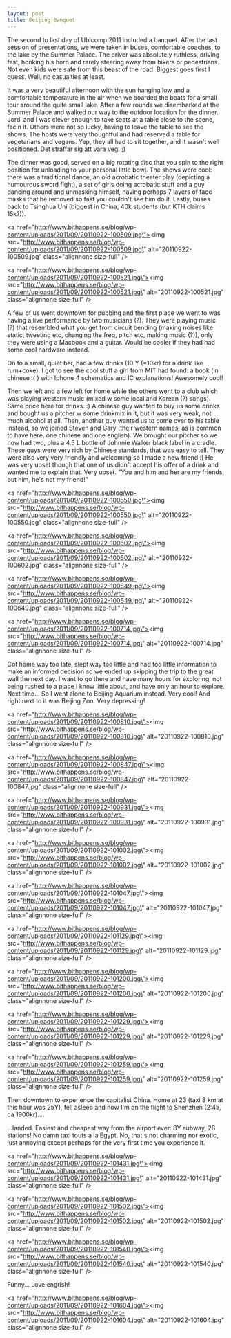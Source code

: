 ```yaml
---
layout: post
title: Beijing Banquet
---
```


The second to last day of Ubicomp 2011 included a banquet. After the last session of presentations, we were taken in buses, comfortable coaches, to the lake by the Summer Palace. The driver was absolutely ruthless, driving fast, honking his horn and rarely steering away from bikers or pedestrians. Not even kids were safe from this beast of the road. Biggest goes first I guess. Well, no casualties at least.

It was a very beautiful afternoon with the sun hanging low and a comfortable temperature in the air when we boarded the boats for a small tour around the quite small lake. After a few rounds we disembarked at the Summer Palace and walked our way to the outdoor location for the dinner. Jordi and I was clever enough to take seats at a table close to the scene, facin it. Others were not so lucky, having to leave the table to see the shows. The hosts were very thoughtful and had reserved a table for vegetarians and vegans. Yep, they all had to sit together, and it wasn\'t well positioned. Det straffar sig att vara veg! ;)


The dinner was good, served on a big rotating disc that you spin to the right position for unloading to your personal little bowl. The shows were cool: there was a traditional dance, an old acrobatic theater play (depicting a humourous sword fight), a set of girls doing acrobatic stuff and a guy dancing around and unmasking himself, having perhaps 7 layers of face masks that he removed so fast you couldn\'t see him do it. Lastly, buses back to Tsinghua Uni (biggest in China, 40k students (but KTH claims 15k?)).




<a href=\"http://www.bithappens.se/blog/wp-content/uploads/2011/09/20110922-100509.jpg\"><img src=\"http://www.bithappens.se/blog/wp-content/uploads/2011/09/20110922-100509.jpg\" alt=\"20110922-100509.jpg\" class=\"alignnone size-full\" /></a>






<a href=\"http://www.bithappens.se/blog/wp-content/uploads/2011/09/20110922-100521.jpg\"><img src=\"http://www.bithappens.se/blog/wp-content/uploads/2011/09/20110922-100521.jpg\" alt=\"20110922-100521.jpg\" class=\"alignnone size-full\" /></a>



A few of us went downtown for pubbing and the first place we went to was having a live performance by two musicians (?). They were playing music (?) that resembled what you get from circuit bending (making noises like static, tweeting etc, changing the freq, pitch etc, making music (?)), only they were using a Macbook and a guitar. Would be cooler if they had had some cool hardware instead.


On to a small, quiet bar, had a few drinks (10 Y (=10kr) for a drink like rum+coke). I got to see the cool stuff a girl from MIT had found: a book (in chinese :( ) with Iphone 4 schematics and IC explanations! Awesomely cool!


Then we left and a few left for home while the others went to a club which was playing western music (mixed w some local and Korean (?) songs). Same price here for drinks. :) A chinese guy wanted to buy us some drinks and bought us a pitcher w some drinkmix in it, but it was very weak, not much alcohol at all. Then, another guy wanted us to come over to his table instead, so we joined Steven and Gary (their western names, as is common to have here, one chinese and one english). We brought our pitcher so we now had two, plus a 4.5 L bottle of Johnnie Walker black label in a cradle. These guys were very rich by Chinese standards, that was easy to tell. They were also very very friendly and welcoming so I made a new friend :) He was very upset though that one of us didn\'t accept his offer of a drink and wanted me to explain that. Very upset. \"You and him and her are my friends, but him, he\'s not my friend!\"




<a href=\"http://www.bithappens.se/blog/wp-content/uploads/2011/09/20110922-100550.jpg\"><img src=\"http://www.bithappens.se/blog/wp-content/uploads/2011/09/20110922-100550.jpg\" alt=\"20110922-100550.jpg\" class=\"alignnone size-full\" /></a>





<a href=\"http://www.bithappens.se/blog/wp-content/uploads/2011/09/20110922-100602.jpg\"><img src=\"http://www.bithappens.se/blog/wp-content/uploads/2011/09/20110922-100602.jpg\" alt=\"20110922-100602.jpg\" class=\"alignnone size-full\" /></a>





<a href=\"http://www.bithappens.se/blog/wp-content/uploads/2011/09/20110922-100649.jpg\"><img src=\"http://www.bithappens.se/blog/wp-content/uploads/2011/09/20110922-100649.jpg\" alt=\"20110922-100649.jpg\" class=\"alignnone size-full\" /></a>






<a href=\"http://www.bithappens.se/blog/wp-content/uploads/2011/09/20110922-100714.jpg\"><img src=\"http://www.bithappens.se/blog/wp-content/uploads/2011/09/20110922-100714.jpg\" alt=\"20110922-100714.jpg\" class=\"alignnone size-full\" /></a>




Got home way too late, slept way too little and had too little information to make an informed decision so we ended up skipping the trip to the great wall the next day. I want to go there and have many hours for exploring, not being rushed to a place I know little about, and have only an hour to explore. Next time... So I went alone to Beijing Aquarium instead. Very cool! And right next to it was Beijing Zoo. Very depressing!






<a href=\"http://www.bithappens.se/blog/wp-content/uploads/2011/09/20110922-100810.jpg\"><img src=\"http://www.bithappens.se/blog/wp-content/uploads/2011/09/20110922-100810.jpg\" alt=\"20110922-100810.jpg\" class=\"alignnone size-full\" /></a>






<a href=\"http://www.bithappens.se/blog/wp-content/uploads/2011/09/20110922-100847.jpg\"><img src=\"http://www.bithappens.se/blog/wp-content/uploads/2011/09/20110922-100847.jpg\" alt=\"20110922-100847.jpg\" class=\"alignnone size-full\" /></a>






<a href=\"http://www.bithappens.se/blog/wp-content/uploads/2011/09/20110922-100931.jpg\"><img src=\"http://www.bithappens.se/blog/wp-content/uploads/2011/09/20110922-100931.jpg\" alt=\"20110922-100931.jpg\" class=\"alignnone size-full\" /></a>






<a href=\"http://www.bithappens.se/blog/wp-content/uploads/2011/09/20110922-101002.jpg\"><img src=\"http://www.bithappens.se/blog/wp-content/uploads/2011/09/20110922-101002.jpg\" alt=\"20110922-101002.jpg\" class=\"alignnone size-full\" /></a>





<a href=\"http://www.bithappens.se/blog/wp-content/uploads/2011/09/20110922-101047.jpg\"><img src=\"http://www.bithappens.se/blog/wp-content/uploads/2011/09/20110922-101047.jpg\" alt=\"20110922-101047.jpg\" class=\"alignnone size-full\" /></a>




<a href=\"http://www.bithappens.se/blog/wp-content/uploads/2011/09/20110922-101129.jpg\"><img src=\"http://www.bithappens.se/blog/wp-content/uploads/2011/09/20110922-101129.jpg\" alt=\"20110922-101129.jpg\" class=\"alignnone size-full\" /></a>










<a href=\"http://www.bithappens.se/blog/wp-content/uploads/2011/09/20110922-101200.jpg\"><img src=\"http://www.bithappens.se/blog/wp-content/uploads/2011/09/20110922-101200.jpg\" alt=\"20110922-101200.jpg\" class=\"alignnone size-full\" /></a>






<a href=\"http://www.bithappens.se/blog/wp-content/uploads/2011/09/20110922-101229.jpg\"><img src=\"http://www.bithappens.se/blog/wp-content/uploads/2011/09/20110922-101229.jpg\" alt=\"20110922-101229.jpg\" class=\"alignnone size-full\" /></a>






<a href=\"http://www.bithappens.se/blog/wp-content/uploads/2011/09/20110922-101259.jpg\"><img src=\"http://www.bithappens.se/blog/wp-content/uploads/2011/09/20110922-101259.jpg\" alt=\"20110922-101259.jpg\" class=\"alignnone size-full\" /></a>



Then downtown to experience the capitalist China. Home at 23 (taxi 8 km at this hour was 25Y), fell asleep and now I\'m on the flight to Shenzhen (2:45, ca 1900kr)....

...landed. Easiest and cheapest way from the airport ever: 8Y subway, 28 stations! No damn taxi touts a la Egypt. No, that\'s not charming nor exotic, just annoying except perhaps for the very first time you experience it.




<a href=\"http://www.bithappens.se/blog/wp-content/uploads/2011/09/20110922-101431.jpg\"><img src=\"http://www.bithappens.se/blog/wp-content/uploads/2011/09/20110922-101431.jpg\" alt=\"20110922-101431.jpg\" class=\"alignnone size-full\" /></a>





<a href=\"http://www.bithappens.se/blog/wp-content/uploads/2011/09/20110922-101502.jpg\"><img src=\"http://www.bithappens.se/blog/wp-content/uploads/2011/09/20110922-101502.jpg\" alt=\"20110922-101502.jpg\" class=\"alignnone size-full\" /></a>





<a href=\"http://www.bithappens.se/blog/wp-content/uploads/2011/09/20110922-101540.jpg\"><img src=\"http://www.bithappens.se/blog/wp-content/uploads/2011/09/20110922-101540.jpg\" alt=\"20110922-101540.jpg\" class=\"alignnone size-full\" /></a>

Funny... Love engrish!


<a href=\"http://www.bithappens.se/blog/wp-content/uploads/2011/09/20110922-101604.jpg\"><img src=\"http://www.bithappens.se/blog/wp-content/uploads/2011/09/20110922-101604.jpg\" alt=\"20110922-101604.jpg\" class=\"alignnone size-full\" /></a>